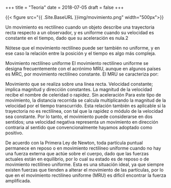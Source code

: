 +++
title = "Teoria"
date = 2018-07-05
draft = false
+++

{{< figure src="{{ .Site.BaseURL }}img/movimiento.png" width="500px">}}

Un movimiento es rectilíneo cuando un objeto describe una trayectoria recta respecto 
a un observador, y es uniforme cuando su velocidad es constante en el tiempo,
dado que su aceleración es nula.2​

Nótese que el movimiento rectilíneo puede ser también no uniforme, y en ese caso 
la relación entre la posición y el tiempo es algo más compleja.

Movimiento rectilíneo uniforme
El movimiento rectilíneo uniforme se designa frecuentemente con el acrónimo MRU, aunque en algunos países es MRC, por movimiento rectilíneo constante. El MRU se caracteriza por:

Movimiento que se realiza sobre una línea recta.
Velocidad constante; implica magnitud y dirección constantes.
La magnitud de la velocidad recibe el nombre de celeridad o rapidez.
Sin aceleración
Para este tipo de movimiento, la distancia recorrida se calcula multiplicando la 
magnitud de la velocidad por el tiempo transcurrido. Esta relación también es 
aplicable si la trayectoria no es rectilínea, con tal que la rapidez o módulo de
la velocidad sea constante. Por lo tanto, el movimiento puede considerarse en dos 
sentidos; una velocidad negativa representa un movimiento en dirección contraria 
al sentido que convencionalmente hayamos adoptado como positivo.

De acuerdo con la Primera Ley de Newton, toda partícula puntual permanece en
reposo o en movimiento rectilíneo uniforme cuando no hay una fuerza externa que
actúe sobre el cuerpo, dado que las fuerzas actuales están en equilibrio, por lo 
cual su estado es de reposo o de movimiento rectilíneo uniforme. Esta es una
situación ideal, ya que siempre existen fuerzas que tienden a alterar el movimiento
de las partículas, por lo que en el movimiento rectilíneo uniforme (MRU) es difícil 
encontrar la fuerza amplificada.